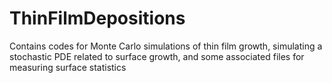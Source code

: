 # ThinFilmDepositions
Contains codes for Monte Carlo simulations of thin film growth, simulating a stochastic PDE related to surface growth, and some associated files for measuring surface statistics
